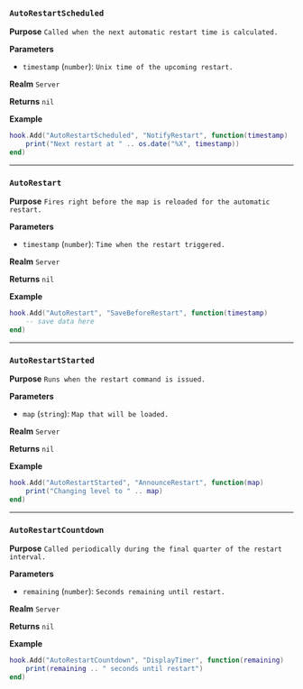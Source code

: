 ### `AutoRestartScheduled`

**Purpose**
`Called when the next automatic restart time is calculated.`

**Parameters**

* `timestamp` (`number`): `Unix time of the upcoming restart.`

**Realm**
`Server`

**Returns**
`nil`

**Example**

```lua
hook.Add("AutoRestartScheduled", "NotifyRestart", function(timestamp)
    print("Next restart at " .. os.date("%X", timestamp))
end)
```

---

### `AutoRestart`

**Purpose**
`Fires right before the map is reloaded for the automatic restart.`

**Parameters**

* `timestamp` (`number`): `Time when the restart triggered.`

**Realm**
`Server`

**Returns**
`nil`

**Example**

```lua
hook.Add("AutoRestart", "SaveBeforeRestart", function(timestamp)
    -- save data here
end)
```

---

### `AutoRestartStarted`

**Purpose**
`Runs when the restart command is issued.`

**Parameters**

* `map` (`string`): `Map that will be loaded.`

**Realm**
`Server`

**Returns**
`nil`

**Example**

```lua
hook.Add("AutoRestartStarted", "AnnounceRestart", function(map)
    print("Changing level to " .. map)
end)
```

---

### `AutoRestartCountdown`

**Purpose**
`Called periodically during the final quarter of the restart interval.`

**Parameters**

* `remaining` (`number`): `Seconds remaining until restart.`

**Realm**
`Server`

**Returns**
`nil`

**Example**

```lua
hook.Add("AutoRestartCountdown", "DisplayTimer", function(remaining)
    print(remaining .. " seconds until restart")
end)
```

